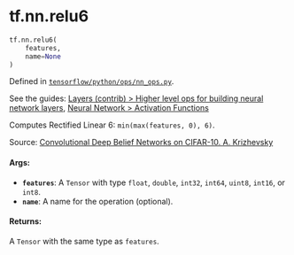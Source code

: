 <div itemscope itemtype="http://developers.google.com/ReferenceObject">
<meta itemprop="name" content="tf.nn.relu6" />
</div>

# tf.nn.relu6

``` python
tf.nn.relu6(
    features,
    name=None
)
```



Defined in [`tensorflow/python/ops/nn_ops.py`](https://www.tensorflow.org/code/tensorflow/python/ops/nn_ops.py).

See the guides: [Layers (contrib) > Higher level ops for building neural network layers](../../../../api_guides/python/contrib.layers.md#Higher_level_ops_for_building_neural_network_layers), [Neural Network > Activation Functions](../../../../api_guides/python/nn.md#Activation_Functions)

Computes Rectified Linear 6: `min(max(features, 0), 6)`.

Source: [Convolutional Deep Belief Networks on CIFAR-10. A.
Krizhevsky](http://www.cs.utoronto.ca/~kriz/conv-cifar10-aug2010.pdf)

#### Args:

* <b>`features`</b>: A `Tensor` with type `float`, `double`, `int32`, `int64`, `uint8`,
    `int16`, or `int8`.
* <b>`name`</b>: A name for the operation (optional).


#### Returns:

A `Tensor` with the same type as `features`.